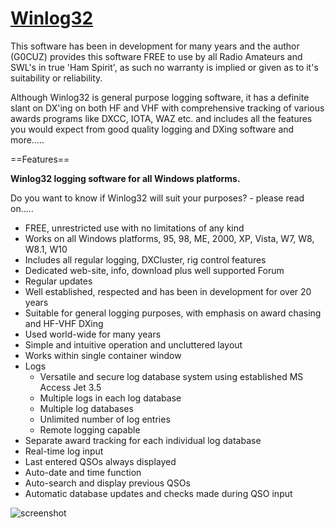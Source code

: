 ﻿# [Winlog32](https://chocolatey.org/packages/winlog32)

This software has been in development for many years and the author (G0CUZ) provides this software FREE to use by all Radio Amateurs and SWL's in true 'Ham Spirit', as such no warranty is implied or given as to it's suitability or reliability.

Although Winlog32 is general purpose logging software, it has a definite slant on DX'ing on both HF and VHF with comprehensive tracking of various awards programs like DXCC, IOTA, WAZ etc. and includes all the features you would expect from good quality logging and DXing software and more.....

==Features==

**Winlog32 logging software for all Windows platforms.**

Do you want to know if Winlog32 will suit your purposes? - please read on.....

- FREE, unrestricted use with no limitations of any kind
- Works on all Windows platforms, 95, 98, ME, 2000, XP, Vista, W7, W8, W8.1, W10
- Includes all regular logging, DXCluster, rig control features
- Dedicated web-site, info, download plus well supported Forum
- Regular updates
- Well established, respected and has been in development for over 20 years
- Suitable for general logging purposes, with emphasis on award chasing and HF-VHF DXing
- Used world-wide for many years
- Simple and intuitive operation and uncluttered layout
- Works within single container window
- Logs
	- Versatile and secure log database system using established MS Access Jet 3.5
	- Multiple logs in each log database
	- Multiple log databases
	- Unlimited number of log entries
	- Remote logging capable
- Separate award tracking for each individual log database
- Real-time log input
- Last entered QSOs always displayed
- Auto-date and time function
- Auto-search and display previous QSOs
- Automatic database updates and checks made during QSO input

![screenshot](https://cdn.jsdelivr.net/gh/chtof/chocolatey-packages/automatic/winlog32/screenshot.png)